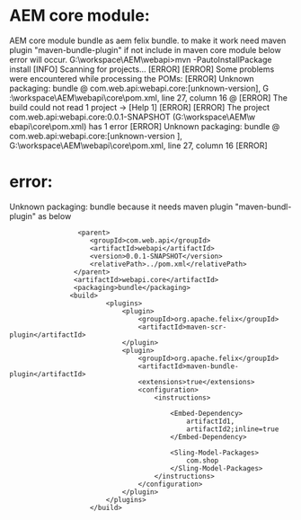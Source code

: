  AEM core module:
 ===================
 
 AEM core module bundle as aem felix bundle. to make it work need maven plugin "maven-bundle-plugin"
 if not include in maven core module below error will occur.
 G:\workspace\AEM\webapi>mvn -PautoInstallPackage install
[INFO] Scanning for projects...
[ERROR] [ERROR] Some problems were encountered while processing the POMs:
[ERROR] Unknown packaging: bundle @ com.web.api:webapi.core:[unknown-version], G
:\workspace\AEM\webapi\core\pom.xml, line 27, column 16
 @
[ERROR] The build could not read 1 project -> [Help 1]
[ERROR]
[ERROR]   The project com.web.api:webapi.core:0.0.1-SNAPSHOT (G:\workspace\AEM\w
ebapi\core\pom.xml) has 1 error
[ERROR]     Unknown packaging: bundle @ com.web.api:webapi.core:[unknown-version
], G:\workspace\AEM\webapi\core\pom.xml, line 27, column 16
[ERROR]

error:
=======
Unknown packaging: bundle because it needs maven plugin "maven-bundl-plugin" as below
   
                     <parent>
                        <groupId>com.web.api</groupId>
                        <artifactId>webapi</artifactId>
                        <version>0.0.1-SNAPSHOT</version>
                        <relativePath>../pom.xml</relativePath>
                    </parent>
                    <artifactId>webapi.core</artifactId>
                    <packaging>bundle</packaging>
                   <build>
                            <plugins>
                                <plugin>
                                    <groupId>org.apache.felix</groupId>
                                    <artifactId>maven-scr-plugin</artifactId>
                                </plugin>
                                <plugin>
                                    <groupId>org.apache.felix</groupId>
                                    <artifactId>maven-bundle-plugin</artifactId>
                                    <extensions>true</extensions>
                                    <configuration>
                                        <instructions>

                                            <Embed-Dependency>
                                                artifactId1,
                                                artifactId2;inline=true
                                            </Embed-Dependency>

                                            <Sling-Model-Packages>
                                                com.shop
                                            </Sling-Model-Packages>
                                        </instructions>
                                    </configuration>
                                </plugin>
                            </plugins>
                        </build> 
